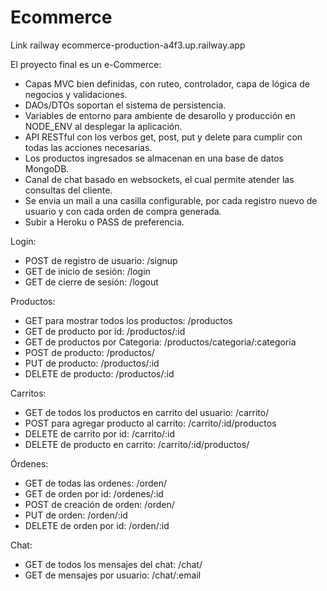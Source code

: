 # Ecommerce
Link railway
ecommerce-production-a4f3.up.railway.app

El proyecto final es un e-Commerce:

- Capas MVC bien definidas, con ruteo, controlador, capa de lógica de negocios y validaciones.
- DAOs/DTOs soportan el sistema de persistencia.
- Variables de entorno para ambiente de desarollo y producción en NODE_ENV al desplegar la aplicación.
- API RESTful con los verbos get, post, put y delete para cumplir con todas las acciones necesarias.
- Los productos ingresados se almacenan en una base de datos MongoDB. 
- Canal de chat basado en websockets, el cual permite atender las consultas del cliente.
- Se envia un mail a una casilla configurable, por cada registro nuevo de usuario y con cada orden de compra generada.
- Subir a Heroku o PASS de preferencia.

Login:
- POST de registro de usuario: /signup
- GET de inicio de sesión: /login
- GET de cierre de sesión: /logout

Productos:
- GET para mostrar todos los productos: /productos
- GET de producto por id: /productos/:id
- GET de productos por Categoria: /productos/categoria/:categoria
- POST de producto: /productos/
- PUT de producto: /productos/:id
- DELETE de producto: /productos/:id

Carritos:
- GET de todos los productos en carrito del usuario: /carrito/
- POST para agregar producto al carrito: /carrito/:id/productos
- DELETE de carrito por id: /carrito/:id
- DELETE de producto en carrito: /carrito/:id/productos/

Órdenes:
- GET de todas las ordenes: /orden/
- GET de orden por id: /ordenes/:id
- POST de creación de orden: /orden/
- PUT de orden: /orden/:id
- DELETE de orden por id: /orden/:id

Chat:
- GET de todos los mensajes del chat: /chat/
- GET de mensajes por usuario: /chat/:email
